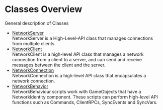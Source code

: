 # Classes Overview

General description of Classes

-   [NetworkServer](NetworkServer)  
    NetworkServer is a High-Level-API class that manages connections from multiple clients.
-   [NetworkClient](NetworkClient)  
    NetworkClient is a high-level API class that manages a network connection from a client to a server, and can send and receive messages between the client and the server.
-   [NetworkConnection](NetworkConnection)  
    NetworkConnection is a high-level API class that encapsulates a network connection.
-   [NetworkBehavior](NetworkBehavior)  
    NetworkBehaviour scripts work with GameObjects that have a NetworkIdentity component. These scripts can perform high-level API functions such as Commands, ClientRPCs, SyncEvents and SyncVars.
